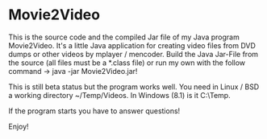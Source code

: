 # Movie2Video

This is the source code and the compiled Jar file of my Java program Movie2Video. It's a little Java application for creating video files from DVD dumps or other videos by mplayer / mencoder. Build the Java Jar-File from the source (all files must be a *.class file) or run my own with the follow command -> java -jar Movie2Video.jar!

This is still beta status but the program works well. 
You need in Linux / BSD a working directory ~/Temp/Videos.
In Windows (8.1) is it C:\Temp.

If the program starts you have to answer questions!

Enjoy!
